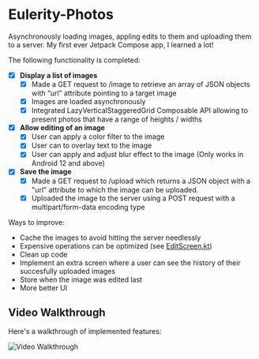 # Eulerity-Photos
Asynchronously loading images, appling edits to them and uploading them to a server. My first ever Jetpack Compose app, I learned a lot!

The following functionality is completed:

- [x] **Display a list of images**
  - [x] Made a GET request to /image to retrieve an array of JSON objects with “url” attribute pointing to a target image
  - [x] Images are loaded asynchronously
  - [x] Integrated LazyVerticalStaggeredGrid Composable API allowing to present photos that have a range of heights / widths

- [x] **Allow editing of an image**
  - [x] User can apply a color filter to the image
  - [x] User can to overlay text to the image
  - [x] User can apply and adjust blur effect to the image (Only works in Android 12 and above)

- [x] **Save the image**
  - [x] Made a GET request to /upload which returns a JSON object with a "url" attribute to which the image can be uploaded.
  - [x] Uploaded the image to the server using a POST request with a multipart/form-data encoding type

Ways to improve:
* Cache the images to avoid hitting the server needlessly
* Expensive operations can be optimized (see [EditScreen.kt](https://github.com/andreyyy178/Eulerity-Photos/blob/master/app/src/main/java/com/example/eulerityphotos/ui/screens/EditScreen.kt#L122))
* Clean up code
* Implement an extra screen where a user can see the history of their succesfully uploaded images
* Store when the image was edited last
* More better UI

## Video Walkthrough

Here's a walkthrough of implemented features:

<img src='[https://imgur.com/a/CFO7S9v](https://imgur.com/a/CFO7S9v)' title='Video Walkthrough' width='' alt='Video Walkthrough' />
